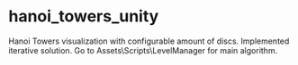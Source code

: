# hanoi_towers_unity
Hanoi Towers visualization with configurable amount of discs. Implemented iterative solution.
Go to Assets\Scripts\LevelManager for main algorithm.
